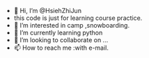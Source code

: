 - 👋 Hi, I’m @HsiehZhiJun
- this code is just for learning course practice.
- 👀 I’m interested in camp ,snowboarding.
- 🌱 I’m currently learning python
- 💞️ I’m looking to collaborate on ...
- 📫 How to reach me :with e-mail.
   

<!---
HsiehZhiJun/HsiehZhiJun is a ✨ special ✨ repository because its `README.md` (this file) appears on your GitHub profile.
You can click the Preview link to take a look at your changes.
--->
